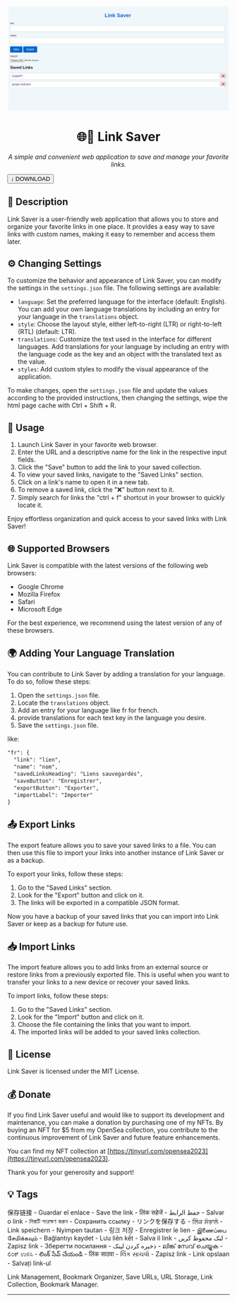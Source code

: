 <div align="center">
  <img src="demo.png" alt="Link Saver Demo" width="500">
</div>

<h1 align="center">🌐🔗
 Link Saver</h1>

<p align="center">
  <em>A simple and convenient web application to save and manage your favorite links.</em>
</p>

<a href="https://github.com/khzg/LinkSaver/archive/refs/tags/1.0.zip" download>
  <button>↓ DOWNLOAD</button>
</a>

## 📖 Description

Link Saver is a user-friendly web application that allows you to store and organize your favorite links in one place. It provides a easy way to save links with custom names, making it easy to remember and access them later.

## ⚙️ Changing Settings

To customize the behavior and appearance of Link Saver, you can modify the settings in the `settings.json` file. The following settings are available:

- `language`: Set the preferred language for the interface (default: English). You can add your own language translations by including an entry for your language in the `translations` object.
- `style`: Choose the layout style, either left-to-right (LTR) or right-to-left (RTL) (default: LTR).
- `translations`: Customize the text used in the interface for different languages. Add translations for your language by including an entry with the language code as the key and an object with the translated text as the value.
- `styles`: Add custom styles to modify the visual appearance of the application.

To make changes, open the `settings.json` file and update the values according to the provided instructions, then changing the settings, wipe the html page cache with Ctrl + Shift + R.

## 🚀 Usage

1. Launch Link Saver in your favorite web browser.
2. Enter the URL and a descriptive name for the link in the respective input fields.
3. Click the "Save" button to add the link to your saved collection.
4. To view your saved links, navigate to the "Saved Links" section.
5. Click on a link's name to open it in a new tab.
6. To remove a saved link, click the "❌" button next to it.
7. Simply search for links the "ctrl + f" shortcut in your browser to quickly locate it.

Enjoy effortless organization and quick access to your saved links with Link Saver!

## 🌐 Supported Browsers

Link Saver is compatible with the latest versions of the following web browsers:

- Google Chrome
- Mozilla Firefox
- Safari
- Microsoft Edge

For the best experience, we recommend using the latest version of any of these browsers.

## 🌍 Adding Your Language Translation

You can contribute to Link Saver by adding a translation for your language. To do so, follow these steps:

1. Open the `settings.json` file.
2. Locate the `translations` object.
3. Add an entry for your language like fr for french.
4. provide translations for each text key in the language you desire.
5. Save the `settings.json` file.

like: 
```
"fr": {
  "link": "lien",
  "name": "nom",
  "savedLinksHeading": "Liens sauvegardés",
  "saveButton": "Enregistrer",
  "exportButton": "Exporter",
  "importLabel": "Importer"
}
```

## 📤 Export Links

The export feature allows you to save your saved links to a file. You can then use this file to import your links into another instance of Link Saver or as a backup.

To export your links, follow these steps:

1. Go to the "Saved Links" section.
2. Look for the "Export" button and click on it.
3. The links will be exported in a compatible JSON format. 

Now you have a backup of your saved links that you can import into Link Saver or keep as a backup for future use.


## 📥 Import Links

The import feature allows you to add links from an external source or restore links from a previously exported file. This is useful when you want to transfer your links to a new device or recover your saved links.

To import links, follow these steps:

1. Go to the "Saved Links" section.
2. Look for the "Import" button and click on it.
3. Choose the file containing the links that you want to import.
4. The imported links will be added to your saved links collection.

## 📄 License

Link Saver is licensed under the MIT License.

## 💰 Donate

If you find Link Saver useful and would like to support its development and maintenance, you can make a donation by purchasing one of my NFTs. By buying an NFT for $5 from my OpenSea collection, you contribute to the continuous improvement of Link Saver and future feature enhancements.

You can find my NFT collection at [https://tinyurl.com/opensea2023](https://tinyurl.com/opensea2023). 

Thank you for your generosity and support!

## 💡 Tags

保存链接 - Guardar el enlace - Save the link - लिंक सहेजें - حفظ الرابط - Salvar o link - লিঙ্কটি সংরক্ষণ করুন - Сохранить ссылку - リンクを保存する - ਲਿੰਕ ਸੰਭਾਲੋ - Link speichern - Nyimpen tautan - 링크 저장 - Enregistrer le lien - இணைப்பை சேமிக்கவும் - Bağlantıyı kaydet - Lưu liên kết - Salva il link - لنک محفوظ کریں - Zapisz link - Зберегти посилання - ذخیره کردن لینک - ലിങ്ക് സേവ് ചെയ്യുക - ಲಿಂಕ್ ಉಳಿಸಿ - లింక్ సేవ్ చేయండి - लिंक साठवा - લિંક સાચવો - Zapisz link - Link opslaan - Salvați link-ul


Link Management, Bookmark Organizer, Save URLs, URL Storage, Link Collection, Bookmark Manager.

---

